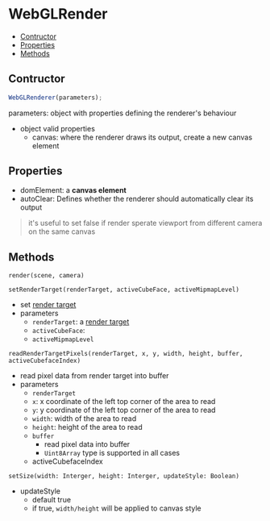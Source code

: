 # WebGLRender

* [Contructor](#contructor)
* [Properties](#properties)
* [Methods](#methods)

## Contructor

```js
WebGLRenderer(parameters);
```

parameters: object with properties defining the renderer's behaviour

- object valid properties
  - canvas: where the renderer draws its output, create a new canvas element

## Properties

- domElement: a **canvas element**
- autoClear: Defines whether the renderer should automatically clear its output

> it's useful to set false if render sperate viewport from different camera on the same canvas

## Methods

`render(scene, camera)`

`setRenderTarget(renderTarget, activeCubeFace, activeMipmapLevel)`

- set [render target]()
- parameters
  - `renderTarget`: a [render target](threejs-reference-renderertarget.md)
  - `activeCubeFace`:
  - `activeMipmapLevel`

`readRenderTargetPixels(renderTarget, x, y, width, height, buffer, activeCubefaceIndex)`

- read pixel data from render target into buffer
- parameters
  - `renderTarget`
  - `x`: x coordinate of the left top corner of the area to read
  - `y`: y coordinate of the left top corner of the area to read
  - `width`: width of the area to read
  - `height`: height of the area to read
  - `buffer`
    - read pixel data into buffer
    - `Uint8Array` type is supported in all cases
  - activeCubefaceIndex

`setSize(width: Interger, height: Interger, updateStyle: Boolean)`

- updateStyle
  - default true
  - if true, `width/height` will be applied to canvas style
